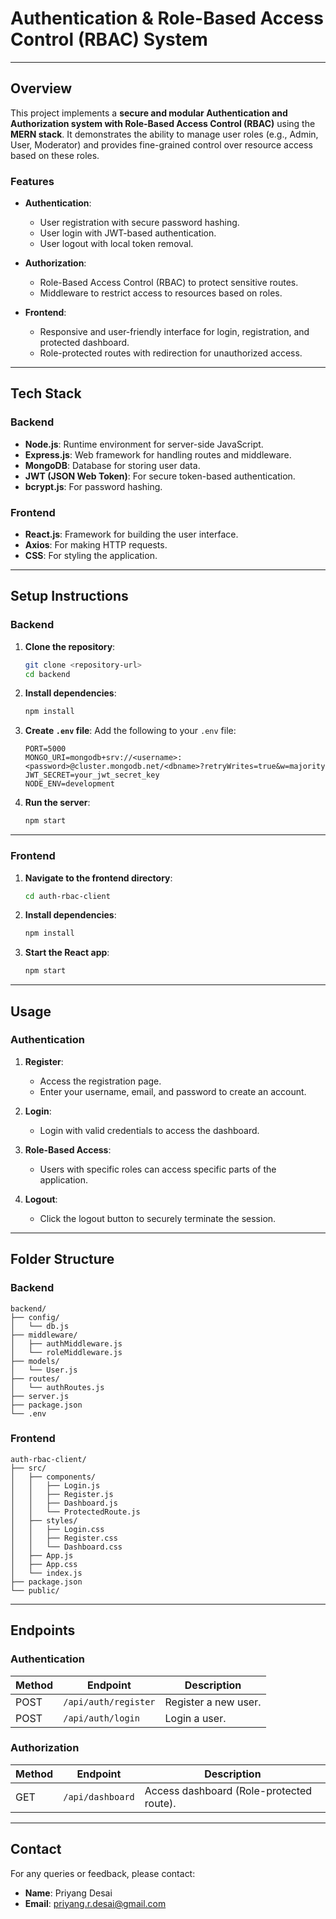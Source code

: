 
# **Authentication & Role-Based Access Control (RBAC) System**

---

## **Overview**

This project implements a **secure and modular Authentication and Authorization system with Role-Based Access Control (RBAC)** using the **MERN stack**. It demonstrates the ability to manage user roles (e.g., Admin, User, Moderator) and provides fine-grained control over resource access based on these roles.

### **Features**

- **Authentication**:
  - User registration with secure password hashing.
  - User login with JWT-based authentication.
  - User logout with local token removal.

- **Authorization**:
  - Role-Based Access Control (RBAC) to protect sensitive routes.
  - Middleware to restrict access to resources based on roles.

- **Frontend**:
  - Responsive and user-friendly interface for login, registration, and protected dashboard.
  - Role-protected routes with redirection for unauthorized access.

---

## **Tech Stack**

### **Backend**
- **Node.js**: Runtime environment for server-side JavaScript.
- **Express.js**: Web framework for handling routes and middleware.
- **MongoDB**: Database for storing user data.
- **JWT (JSON Web Token)**: For secure token-based authentication.
- **bcrypt.js**: For password hashing.

### **Frontend**
- **React.js**: Framework for building the user interface.
- **Axios**: For making HTTP requests.
- **CSS**: For styling the application.

---

## **Setup Instructions**

### **Backend**

1. **Clone the repository**:
   ```bash
   git clone <repository-url>
   cd backend
   ```

2. **Install dependencies**:
   ```bash
   npm install
   ```

3. **Create `.env` file**:
   Add the following to your `.env` file:
   ```env
   PORT=5000
   MONGO_URI=mongodb+srv://<username>:<password>@cluster.mongodb.net/<dbname>?retryWrites=true&w=majority
   JWT_SECRET=your_jwt_secret_key
   NODE_ENV=development
   ```

4. **Run the server**:
   ```bash
   npm start
   ```

---

### **Frontend**

1. **Navigate to the frontend directory**:
   ```bash
   cd auth-rbac-client
   ```

2. **Install dependencies**:
   ```bash
   npm install
   ```

3. **Start the React app**:
   ```bash
   npm start
   ```

---

## **Usage**

### **Authentication**
1. **Register**:
   - Access the registration page.
   - Enter your username, email, and password to create an account.

2. **Login**:
   - Login with valid credentials to access the dashboard.

3. **Role-Based Access**:
   - Users with specific roles can access specific parts of the application.

4. **Logout**:
   - Click the logout button to securely terminate the session.

---

## **Folder Structure**

### **Backend**
```
backend/
├── config/
│   └── db.js
├── middleware/
│   ├── authMiddleware.js
│   └── roleMiddleware.js
├── models/
│   └── User.js
├── routes/
│   └── authRoutes.js
├── server.js
├── package.json
└── .env
```

### **Frontend**
```
auth-rbac-client/
├── src/
│   ├── components/
│   │   ├── Login.js
│   │   ├── Register.js
│   │   ├── Dashboard.js
│   │   └── ProtectedRoute.js
│   ├── styles/
│   │   ├── Login.css
│   │   ├── Register.css
│   │   └── Dashboard.css
│   ├── App.js
│   ├── App.css
│   └── index.js
├── package.json
└── public/
```

---

## **Endpoints**

### **Authentication**
| Method | Endpoint             | Description          |
|--------|-----------------------|----------------------|
| POST   | `/api/auth/register` | Register a new user. |
| POST   | `/api/auth/login`    | Login a user.        |

### **Authorization**
| Method | Endpoint             | Description                               |
|--------|-----------------------|-------------------------------------------|
| GET    | `/api/dashboard`     | Access dashboard (Role-protected route). |

---

## **Contact**
For any queries or feedback, please contact:
- **Name**: Priyang Desai
- **Email**: priyang.r.desai@gmail.com
